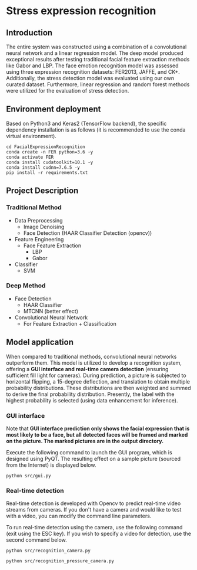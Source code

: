 # Stress expression recognition
## Introduction
The entire system was constructed using a combination of a convolutional neural network and a linear regression model. The deep model produced exceptional results after testing traditional facial feature extraction methods like Gabor and LBP. The face emotion recognition model was assessed using three expression recognition datasets: FER2013, JAFFE, and CK+. Additionally, the stress detection model was evaluated using our own curated dataset. Furthermore, linear regression and random forest methods were utilized for the evaluation of stress detection.

## Environment deployment
Based on Python3 and Keras2 (TensorFlow backend), the specific dependency installation is as follows (it is recommended to use the conda virtual environment).
```shell script=
cd FacialExpressionRecognition
conda create -n FER python=3.6 -y
conda activate FER
conda install cudatoolkit=10.1 -y
conda install cudnn=7.6.5 -y
pip install -r requirements.txt
```

## Project Description
### **Traditional Method**
- Data Preprocessing
	- Image Denoising
	- Face Detection (HAAR Classifier Detection (opencv))
- Feature Engineering
	- Face Feature Extraction
		- LBP
		- Gabor
- Classifier
	- SVM
### **Deep Method**
- Face Detection
	- HAAR Classifier
	- MTCNN (better effect)
- Convolutional Neural Network
	- For Feature Extraction + Classification

## Model application
When compared to traditional methods, convolutional neural networks outperform them. This model is utilized to develop a recognition system, offering a **GUI interface and real-time camera detection** (ensuring sufficient fill light for cameras). During prediction, a picture is subjected to horizontal flipping, a 15-degree deflection, and translation to obtain multiple probability distributions. These distributions are then weighted and summed to derive the final probability distribution. Presently, the label with the highest probability is selected (using data enhancement for inference).

### **GUI interface**

Note that **GUI interface prediction only shows the facial expression that is most likely to be a face, but all detected faces will be framed and marked on the picture. The marked pictures are in the output directory.**

Execute the following command to launch the GUI program, which is designed using PyQT. The resulting effect on a sample picture (sourced from the Internet) is displayed below.

```shell
python src/gui.py
```

### **Real-time detection**
Real-time detection is developed with Opencv to predict real-time video streams from cameras. If you don't have a camera and would like to test with a video, you can modify the command line parameters.

To run real-time detection using the camera, use the following command (exit using the ESC key). If you wish to specify a video for detection, use the second command below.
```shell
python src/recognition_camera.py
```

```shell
python src/recognition_pressure_camera.py
```
